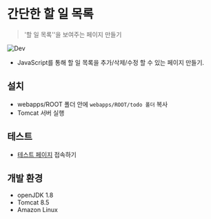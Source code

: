 # 간단한 할 일 목록
> '할 일 목록''을 보여주는 페이지 만들기

![Dev][dev-image]
- JavaScript를 통해 할 일 목록을 추가/삭제/수정 할 수 있는 페이지 만들기.

## 설치
- webapps/ROOT 폴더 안에 `webapps/ROOT/todo 폴더` 복사
- Tomcat 서버 실행

## 테스트
- [테스트 페이지][homepage] 접속하기

## 개발 환경
- openJDK 1.8
- Tomcat 8.5
- Amazon Linux


<!-- Markdown link & img dfn's -->
[dev-image]: https://img.shields.io/badge/Dev-Web-orange
[homepage]: http://truebird.tk/todo
